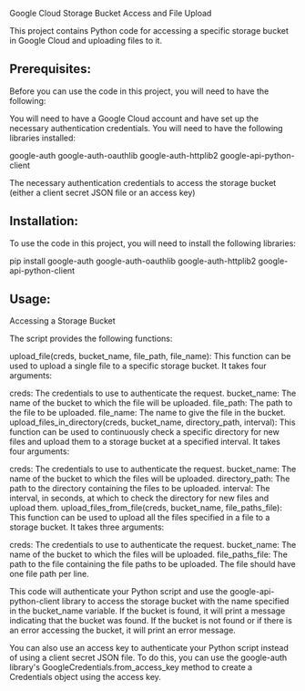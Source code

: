 Google Cloud Storage Bucket Access and File Upload

This project contains Python code for accessing a specific storage bucket in Google Cloud and uploading files to it.

Prerequisites:
------------------------
Before you can use the code in this project, you will need to have the following:

You will need to have a Google Cloud account and have set up the necessary authentication credentials.
You will need to have the following libraries installed:

google-auth
google-auth-oauthlib
google-auth-httplib2
google-api-python-client

The necessary authentication credentials to access the storage bucket (either a client secret JSON file or an access key)


Installation:
------------------------
To use the code in this project, you will need to install the following libraries:

pip install google-auth google-auth-oauthlib google-auth-httplib2 google-api-python-client


Usage:
------------------------
Accessing a Storage Bucket

The script provides the following functions:

upload_file(creds, bucket_name, file_path, file_name): This function can be used to upload a single file to a specific storage bucket. It takes four arguments:

creds: The credentials to use to authenticate the request.
bucket_name: The name of the bucket to which the file will be uploaded.
file_path: The path to the file to be uploaded.
file_name: The name to give the file in the bucket.
upload_files_in_directory(creds, bucket_name, directory_path, interval): This function can be used to continuously check a specific directory for new files and upload them to a storage bucket at a specified interval. It takes four arguments:

creds: The credentials to use to authenticate the request.
bucket_name: The name of the bucket to which the files will be uploaded.
directory_path: The path to the directory containing the files to be uploaded.
interval: The interval, in seconds, at which to check the directory for new files and upload them.
upload_files_from_file(creds, bucket_name, file_paths_file): This function can be used to upload all the files specified in a file to a storage bucket. It takes three arguments:

creds: The credentials to use to authenticate the request.
bucket_name: The name of the bucket to which the files will be uploaded.
file_paths_file: The path to the file containing the file paths to be uploaded. The file should have one file path per line.

This code will authenticate your Python script and use the google-api-python-client library to access the storage bucket with the name specified in the bucket_name variable. If the bucket is found, it will print a message indicating that the bucket was found. If the bucket is not found or if there is an error accessing the bucket, it will print an error message.

You can also use an access key to authenticate your Python script instead of using a client secret JSON file. To do this, you can use the google-auth library's GoogleCredentials.from_access_key method to create a Credentials object using the access key. 



